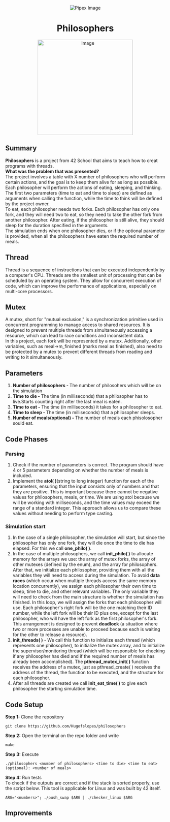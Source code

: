 <html>
    <p align="center">
        <img src="https://www.42porto.com/wp-content/uploads/2024/08/42-Porto-Horizontal.png" alt="Pipex Image" />
    </p>
    <h1 align="center">Philosophers</h1>
    <p align="center">
        <img src="https://github.com/user-attachments/assets/4363c36a-9ff3-4e40-b9b5-ea31b6db625b" width="300" alt="Image" />
    </p>
</html>

## Summary
<html>
    <p>
        <b>Philosophers</b> is a project from 42 School that aims to teach how to creat programs with threads.<br>
		<b>What was the problem that was presented?</b><br>
		The project involves a table with X number of philosophers who will perform certain actions, and the goal is to keep them alive for as long as possible. Each philosopher will perform the actions of eating, sleeping, and thinking. The first two parameters (time to eat and time to sleep) are defined as arguments when calling the function, while the time to think will be defined by the project owner.<br>
		To eat, each philosopher needs two forks. Each philosopher has only one fork, and they will need two to eat, so they need to take the other fork from another philosopher. After eating, if the philosopher is still alive, they should sleep for the duration specified in the arguments.<br>
		The simulation ends when one philosopher dies, or if the optional parameter <number of meals> is provided, when all the philosophers have eaten the required number of meals.
	</p>
</html>

## Thread
<html>
    <p>Thread is a sequence of instructions that can be executed independently by a computer's CPU. Threads are the smallest unit of processing that can be scheduled by an operating system. They allow for concurrent execution of code, which can improve the performance of applications, especially on multi-core processors.
	</p>
</html>

## Mutex
<html>
    <p>A mutex, short for "mutual exclusion," is a synchronization primitive used in concurrent programming to manage access to shared resources. It is designed to prevent multiple threads from simultaneously accessing a resource, which can lead to race conditions and inconsistent data.<br>
	In this project, each fork will be represented by a mutex. Additionally, other variables, such as meal->m_finished (marks meal as finished), also need to be protected by a mutex to prevent different threads from reading and writing to it simultaneously.
	</p>
</html>

## Parameters
<html>
    <ol>
        <li><b>Number of philosophers - </b>The number of philosohers which will be on the simulation</li>
		<li><b>Time to die - </b>The time (in milliseconds) that a philosopher has to live.Starts counting right after the last meal is eaten.</li>
		<li><b>Time to eat - </b>The time (in milliseconds) it takes for a philosopher to eat.</li>
		<li><b>Time to sleep - </b>The time (in milliseconds) that a philosopher sleeps.</li>
		<li><b>Number of meals(optional) - </b>The number of meals each phisolosopher sould eat.</li>
	 </ol>
</html>

## Code Phases
### Parsing
<html>
    <ol>
		<li> Check if the number of parameters is correct. The program should have 4 or 5 parameters depending on whether the number of meals is included.</li>
		<li> Implement the <b>atol( )</b>(string to long integer) function for each of the parameters, ensuring that the input consists only of numbers and that they are positive. This is important because there cannot be negative values for philosophers, meals, or time. We are using atol because we will be working with milliseconds, and the time values may exceed the range of a standard integer. This approach allows us to compare these values without needing to perform type casting.</li>
	</ol>
</html>

### Simulation start
<html>
    <ol>
		<li>In the case of a single philosopher, the simulation will start, but since the philosopher has only one fork, they will die once the time to die has elapsed. For this we call <b>one_philo( )</b>.</li>
		<li>In the case of multiple philosophers, we call <b>init_philo( )</b> to allocate memory for the arrays we use: the array of mutex forks, the array of other mutexes (defined by the enum), and the array for philosophers. After that, we initialize each philosopher, providing them with all the variables they will need to access during the simulation. To avoid <b>data races</b> (which occur when multiple threads access the same memory location concurrently), we assign each philosopher their own time to sleep, time to die, and other relevant variables. The only variable they will need to check from the main structure is whether the simulation has finished. In this loop, we will assign the forks that each philosopher will use. Each philosopher's right fork will be the one matching their ID number, while the left fork will be their ID plus one, except for the last philosopher, who will have the left fork as the first philosopher's fork. This arrangement is designed to prevent <b>deadlock</b> (a situation where two or more processes are unable to proceed because each is waiting for the other to release a resource).
		</li>
		<li><b>init_threads( )</b> - We call this function to initialize each thread (which represents one philosopher), to initialize the mutex array, and to initialize the supervisor/monitoring thread (which will be responsible for checking if any philosopher has died and if the required number of meals has already been accomplished). The <b>pthread_mutex_init( )</b> function receives the address of a mutex, just as pthread_create( )</b> receives the address of the thread, the function to be executed, and the structure for each philosopher.
		</li>
		<li> After all threads are created we call <b>init_eat_time( )</b> to give each philosopher the starting simulation time.
	</ol>
</html>

## Code Setup
<html>
    <p>    
    <b>Step 1:</b> Clone the repository
    </p>
</html>
 
    git clone https://github.com/Hugofslopes/philosophers

<html>
    <p>
    <b>Step 2:</b> Open the terminal on the repo folder and write
    </p>
</html>

    make

<html>
    <p>
    <b>Step 3:</b> Execute
    </p>
</html>

    ./philosophers <number of philosophers> <time to die> <time to eat> (optional): <number of meals>

<html>
    <p>
    <b>Step 4:</b> Run tests<br>
    To check if the outputs are correct and if the stack is sorted properly, use the script below. This tool is applicable for Linux and was built by 42 itself.
    </p>
</html>

    ARG="<numbers>"; ./push_swap $ARG | ./checker_linux $ARG
## Improvements